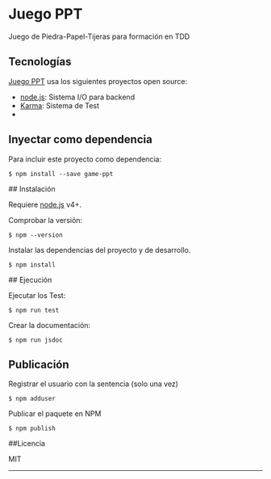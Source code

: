 # Juego PPT 

Juego de Piedra-Papel-Tijeras para formación en TDD

## Tecnologías

[Juego PPT] usa los siguientes proyectos open source:

* [node.js]: Sistema I/O para backend
* [Karma]: Sistema de Test
* [jsDoc]: Documentación

## Inyectar como dependencia

Para incluir este proyecto como dependencia:

    $ npm install --save game-ppt

## Instalación

Requiere [node.js] v4+. 

Comprobar la versión:

    $ npm --version

Instalar las dependencias del proyecto y de desarrollo.

    $ npm install

## Ejecución

Ejecutar los Test:
    
    $ npm run test

Crear la documentación:
    
    $ npm run jsdoc

## Publicación

Registrar el usuario con la sentencia (solo una vez)

    $ npm adduser

Publicar el paquete en NPM

    $ npm publish    

##Licencia

MIT

----

[//]: # (These are reference links used in the body)
   [Juego PPT]:<#>
   [node.js]: <http://nodejs.org>
   [Karma]: <https://karma-runner.github.io>
   [jsDoc]: <http://usejsdoc.org>
